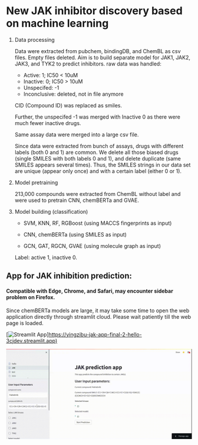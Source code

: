 # New JAK inhibitor discovery based on machine learning

1. Data processing

   Data were extracted from pubchem, bindingDB, and ChemBL as csv files. Empty files deleted. Aim is to build separate model for JAK1, JAK2, JAK3, and TYK2 to predict inhibitors.
   raw data was handled: 
     * Active: 1; IC50 < 10uM
     * Inactive: 0; IC50 > 10uM
     * Unspecifed: -1 
     * Inconclusive: deleted, not in file anymore

   CID (Compound ID) was replaced as smiles. 

   Further, the unspecifed -1 was merged with Inactive 0 as there were much fewer inactive drugs. 

   Same assay data were merged into a large csv file. 

   Since data were extracted from bunch of assays, drugs with different labels (both 0 and 1) are common. We delete all those biased drugs (single SMILES with both labels 0 and 1), and delete duplicate (same SMILES appears several times). Thus, the SMILES strings in our data set are unique (appear only once) and with a certain label (either 0 or 1). 
   
   
2. Model pretraining

   213,000 compounds were extracted from ChemBL without label and were used to pretrain CNN, chemBERTa and GVAE. 
  
4. Model building (classification)

   * SVM, KNN, RF, RGBoost (using MACCS fingerprints as input)
   
   * CNN, chemBERTa (using SMILES as input)
   
   * GCN, GAT, RGCN, GVAE (using molecule graph as input) 
   
   Label: active 1, inactive 0. 
   

## App for JAK inhibition prediction: 

#### Compatible with Edge, Chrome, and Safari, may encounter sidebar problem on Firefox.

Since chemBERTa models are large, it may take some time to open the web application directly through streamlit cloud. Please wait patiently till the web page is loaded.


<!-- [![Streamlit App](streamlit_logo.png)](https://yingzibu-jak-app-final-2-hello-s2gl4s.streamlitapp.com/) -->

[![Streamlit App]([https://static.streamlit.io/badges/streamlit_badge_black_white.svg)][https://yingzibu-jak-app-final-2-hello-3cjdev.streamlit.app)](https://yingzibu-jak-app-final-2-hello-3cjdev.streamlit.app)

<!-- Once you deploy your app, you can embed this badge right into your GitHub readme.md as follows:

```markdown
[![Streamlit App](https://static.streamlit.io/badges/streamlit_badge_black_white.svg)](https://yingzibu-jak-app-final-2-hello-3cjdev.streamlit.app)
```
 -->
![streamlit-hello-2022-08-13-03-08-23.gif](streamlit-hello-2022-08-13-03-08-23.gif)

   
